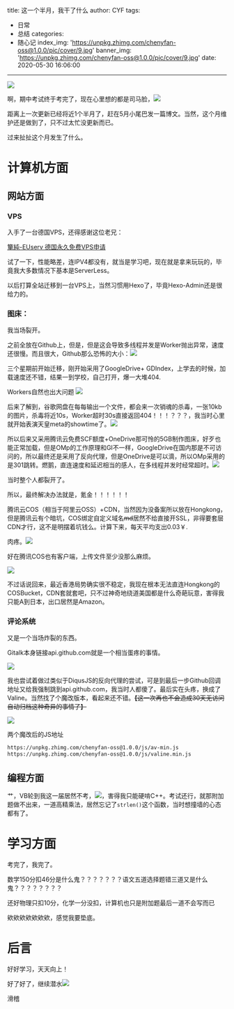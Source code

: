 title: 这一个半月，我干了什么
author: CYF
tags:
  - 日常
  - 总结
categories:
  - 随心记
index_img: 'https://unpkg.zhimg.com/chenyfan-oss@1.0.0/pic/cover/9.jpg'
banner_img: 'https://unpkg.zhimg.com/chenyfan-oss@1.0.0/pic/cover/9.jpg'
date: 2020-05-30 16:06:00
---
![](https://unpkg.zhimg.com/chenyfan-oss@1.0.0/pic/moji/wjlkdhxs.jpg)

啊，期中考试终于考完了，现在心里想的都是司马脸，![](https://unpkg.zhimg.com/chenyfan-oss@1.0.0/pic/moji/huaji.gif)

距离上一次更新已经将近1个半月了，赶在5月小尾巴发一篇博文。当然，这个月维护还是做到了，只不过太忙没更新而已。

过来扯扯这个月发生了什么。

# 计算机方面

## 网站方面

### VPS

入手了一台德国VPS，还得感谢这位老兄：

[簞純-EUserv 德国永久免费VPS申请](https://blog.qwqdanchun.cn/archives/1001)

试了一下，性能略差，连IPV4都没有，就当是学习吧，现在就是拿来玩玩的，毕竟我大多数情况下基本是ServerLess。

以后打算全站迁移到一台VPS上，当然习惯用Hexo了，毕竟Hexo-Admin还是很给力的。

### 图床：

我当场裂开。

之前全放在Github上，但是，但是这会导致多线程并发是Worker抛出异常，速度还很慢。而且很大，Github那么恐怖的大小：![](https://unpkg.zhimg.com/chenyfan-oss@1.0.0/pic/post/206.jpg)

三个星期前开始迁移，刚开始采用了GoogleDrive+
GDIndex，上学去的时候，加载速度还不错，结果一到学校，自己打开，爆一大堆404.

Workers自然也出大问题
![](https://unpkg.zhimg.com/chenyfan-oss@1.0.0/pic/post/pasted-205.png)

后来了解到，谷歌网盘在每每输出一个文件，都会来一次销魂的杀毒，一张10kb的图片，杀毒将近10s，Worker超时30s直接返回404！！！？？？，我当时心里就开始表演天皇meta的showtime了。![](https://unpkg.zhimg.com/chenyfan-oss@1.0.0/pic/moji/喷血.png)

所以后来又采用腾讯云免费SCF额度+OneDrive那可怜的5GB制作图床，好歹也能正常加载，但是OMp的工作原理和GI不一样，GoogleDrive在国内那是不可访问的，所以最终还是采用了反向代理，但是OneDrive是可以滴，所以OMp采用的是301跳转。燃鹅，直连速度和延迟相当的感人，在多线程并发时经常超时。![](https://unpkg.zhimg.com/chenyfan-oss@1.0.0/pic/moji/tx.png)

当时整个人都裂开了。

所以，最终解决办法就是，氪金！！！！！！

腾讯云COS（相当于阿里云OSS）+CDN，当然因为没备案所以放在Hongkong，但是腾讯云有个暗坑，COS绑定自定义域名~~md~~居然不给直接开SSL，非得要套层CDN才行，这不是明摆着坑钱么。计算下来，每天平均支出0.03￥.

肉疼。![](https://unpkg.zhimg.com/chenyfan-oss@1.0.0/pic/moji/s.png)

好在腾讯COS也有客户端，上传文件至少没那么麻烦。


![](https://unpkg.zhimg.com/chenyfan-oss@1.0.0/pic/post/207.jpg)

不过话说回来，最近香港局势确实很不稳定，我现在根本无法直连Hongkong的COSBucket，CDN套就套吧，只不过神奇地绕道美国都是什么奇葩玩意，害得我只能A到日本，出口居然是Amazon。

### 评论系统

又是一个当场炸裂的东西。

Gitalk本身链接api.github.com就是一个相当蛋疼的事情。

![](https://unpkg.zhimg.com/chenyfan-oss@1.0.0/pic/post/205.jpg)

我也尝试着做过类似于DiqusJS的反向代理的尝试，可是到最后一步Github回调地址又给我强制跳到api.github.com，我当时人都傻了。最后实在头疼，换成了Valine。当然找了个魔改版本，看起来还不错。~~【这一次再也不会造成30天无访问自动归档这种奇异的事情了】~~

![](https://unpkg.zhimg.com/chenyfan-oss@1.0.0/pic/post/208.jpg)

两个魔改后的JS地址

```html
https://unpkg.zhimg.com/chenyfan-oss@1.0.0/js/av-min.js
https://unpkg.zhimg.com/chenyfan-oss@1.0.0/js/valine.min.js
```

## 编程方面

艹，VB轮到我这一届居然不考，![](https://unpkg.zhimg.com/chenyfan-oss@1.0.0/pic/moji/qgbf.png)，害得我只能硬啃C++。考试还行，就那附加题做不出来，一道高精乘法，居然忘记了`strlen()`这个函数，当时想撞墙的心态都有了。

# 学习方面

考完了，我完了。

数学150分扣46分是什么鬼？？？？？？？语文五道选择题错三道又是什么鬼？？？？？？？？

<span class="heimu">还好物理只扣10分，化学一分没扣，计算机也只是附加题最后一道不会写而已</span>

欸欸欸欸欸欸欸，感觉我要垫底。

# 后言

好好学习，天天向上！

好了好了，继续潜水![](https://unpkg.zhimg.com/chenyfan-oss@1.0.0/pic/moji/无奈.png)

滑稽